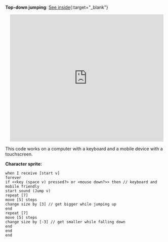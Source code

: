 
**Top-down jumping**: [See inside](https://scratch.mit.edu/projects/525300970/editor){:target="_blank"}
<div class="scratch-preview" style="margin-left: 15px;">
  <iframe allowtransparency="true" width="485" height="402" src="https://scratch.mit.edu/projects/embed/525300970/?autostart=false" frameborder="0"></iframe>
</div>

This code works on a computer with a keyboard and a mobile device with a touchscreen.

**Character sprite:**

```blocks3
when I receive [start v]
forever
if <<key (space v) pressed?> or <mouse down?>> then // keyboard and mobile friendly
start sound (Jump v)
repeat [7]
move [5] steps
change size by [3] // get bigger while jumping up
end
repeat [7]
move [5] steps
change size by [-3] // get smaller while falling down
end
end
end
```
